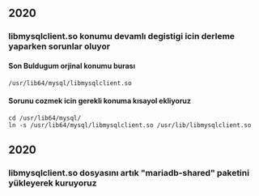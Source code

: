 ## 2020 
### libmysqlclient.so konumu devamlı degistigi icin derleme yaparken sorunlar oluyor
#### Son Buldugum orjinal konumu burası
```
/usr/lib64/mysql/libmysqlclient.so
```


#### Sorunu cozmek icin gerekli konuma kısayol ekliyoruz

```
cd /usr/lib64/mysql/
ln -s /usr/lib64/mysql/libmysqlclient.so /usr/lib/libmysqlclient.so
```


## 2020 
### libmysqlclient.so dosyasını artık "mariadb-shared" paketini yükleyerek kuruyoruz
